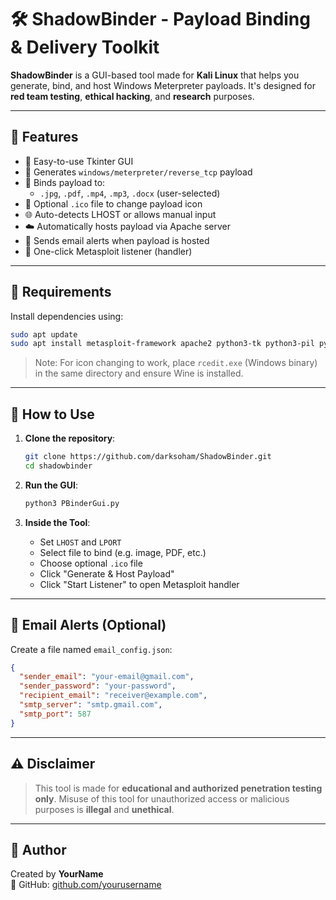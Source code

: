 # 🛠️ ShadowBinder - Payload Binding & Delivery Toolkit

**ShadowBinder** is a GUI-based tool made for **Kali Linux** that helps you generate, bind, and host Windows Meterpreter payloads. It's designed for **red team testing**, **ethical hacking**, and **research** purposes.

---

## 🔐 Features

- 💽 Easy-to-use Tkinter GUI
- 🧪 Generates `windows/meterpreter/reverse_tcp` payload
- 📌 Binds payload to:
  - `.jpg`, `.pdf`, `.mp4`, `.mp3`, `.docx` (user-selected)
- 🎨 Optional `.ico` file to change payload icon
- 🌐 Auto-detects LHOST or allows manual input
- ☁️ Automatically hosts payload via Apache server
- 🔔 Sends email alerts when payload is hosted
- 📡 One-click Metasploit listener (handler)

---

## 🧰 Requirements

Install dependencies using:

```bash
sudo apt update
sudo apt install metasploit-framework apache2 python3-tk python3-pil python3-pil.imagetk xterm wine -y
```

> Note: For icon changing to work, place `rcedit.exe` (Windows binary) in the same directory and ensure Wine is installed.

---

## 🚀 How to Use

1. **Clone the repository**:
   ```bash
   git clone https://github.com/darksoham/ShadowBinder.git
   cd shadowbinder
   ```

2. **Run the GUI**:
   ```bash
   python3 PBinderGui.py
   ```

3. **Inside the Tool**:
   - Set `LHOST` and `LPORT`
   - Select file to bind (e.g. image, PDF, etc.)
   - Choose optional `.ico` file
   - Click "Generate & Host Payload"
   - Click "Start Listener" to open Metasploit handler

---

## 📧 Email Alerts (Optional)

Create a file named `email_config.json`:

```json
{
  "sender_email": "your-email@gmail.com",
  "sender_password": "your-password",
  "recipient_email": "receiver@example.com",
  "smtp_server": "smtp.gmail.com",
  "smtp_port": 587
}
```

---

## ⚠️ Disclaimer

> This tool is made for **educational and authorized penetration testing only**. Misuse of this tool for unauthorized access or malicious purposes is **illegal** and **unethical**.

---

## 👤 Author

Created by **YourName**  
🔗 GitHub: [github.com/yourusername](https://github.com/darksoham)
